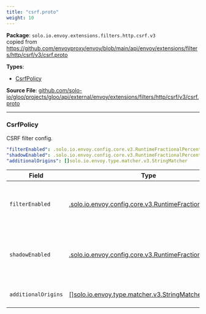 ```yaml
---
title: "csrf.proto"
weight: 10
---
```


<!-- Code generated by solo-kit. DO NOT EDIT. -->


**Package**: `solo.io.envoy.extensions.filters.http.csrf.v3`  
copied from https://github.com/envoyproxy/envoy/blob/main/api/envoy/extensions/filters/http/csrf/v3/csrf.proto


 
**Types**:


- [CsrfPolicy](#csrfpolicy)
  


**Source File**: [github.com/solo-io/gloo/projects/gloo/api/external/envoy/extensions/filters/http/csrf/v3/csrf.proto](https://github.com/solo-io/gloo/blob/main/projects/gloo/api/external/envoy/extensions/filters/http/csrf/v3/csrf.proto)





---
### CsrfPolicy

 
CSRF filter config.

```yaml
"filterEnabled": .solo.io.envoy.config.core.v3.RuntimeFractionalPercent
"shadowEnabled": .solo.io.envoy.config.core.v3.RuntimeFractionalPercent
"additionalOrigins": []solo.io.envoy.type.matcher.v3.StringMatcher

```

| Field | Type | Description |
| ----- | ---- | ----------- | 
| `filterEnabled` | [.solo.io.envoy.config.core.v3.RuntimeFractionalPercent](../base.proto.sk/#runtimefractionalpercent) | Specifies the % of requests for which the CSRF filter is enabled. If :ref:`runtime_key <envoy_api_field_config.core.v3.RuntimeFractionalPercent.runtime_key>` is specified, Envoy will lookup the runtime key to get the percentage of requests to filter. .. note:: This field defaults to 100/:ref:`HUNDRED <envoy_api_enum_type.v3.FractionalPercent.DenominatorType>`. |
| `shadowEnabled` | [.solo.io.envoy.config.core.v3.RuntimeFractionalPercent](../base.proto.sk/#runtimefractionalpercent) | Specifies that CSRF policies will be evaluated and tracked, but not enforced. This is intended to be used when ``filter_enabled`` is off and will be ignored otherwise. If :ref:`runtime_key <envoy_api_field_config.core.v3.RuntimeFractionalPercent.runtime_key>` is specified, Envoy will lookup the runtime key to get the percentage of requests for which it will evaluate and track the request's *Origin* and *Destination* to determine if it's valid, but will not enforce any policies. |
| `additionalOrigins` | [[]solo.io.envoy.type.matcher.v3.StringMatcher](../string.proto.sk/#stringmatcher) | Specifies additional source origins that will be allowed in addition to the destination origin. More information on how this can be configured via runtime can be found :ref:`here <csrf-configuration>`. |





<!-- Start of HubSpot Embed Code -->
<script type="text/javascript" id="hs-script-loader" async defer src="//js.hs-scripts.com/5130874.js"></script>
<!-- End of HubSpot Embed Code -->
